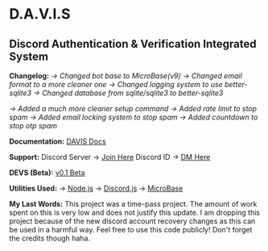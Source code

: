 # D.A.V.I.S
## Discord Authentication &amp; Verification Integrated System

**Changelog:**
_-> Changed bot base to MicroBase(v9)
-> Changed email format to a more cleaner one
-> Changed logging system to use better-sqlite3
-> Changed database from sqlite/sqlite3 to better-sqlite3_

_-> Added a much more cleaner setup command
-> Added rate limit to stop spam
-> Added email locking system to stop spam
-> Added countdown to stop otp spam_

**Documentation:** [DAVIS Docs](https://davis-docs.vercel.app)

**Support:**
Discord Server -> [Join Here](https://discord.gg/CaFh9TbCTb)
Discord ID -> [DM Here](https://discord.com/users/1023172721141624832)

**DEVS (Beta):** [v0.1 Beta](https://github.com/toohiggh/devs-beta)

**Utilities Used:**
-> [Node.js](https://nodejs.org/en)
-> [Discord.js](https://discord.js.org/)
-> [MicroBase](https://github.com/MusicMakerOwO/MicroBase/)

**My Last Words:**
This project was a time-pass project. The amount of work spent on this is very low and does not justify this update. I am dropping this project because of the new discord account recovery changes as this can be used in a harmful way. Feel free to use this code publicly! Don't forget the credits though haha.
